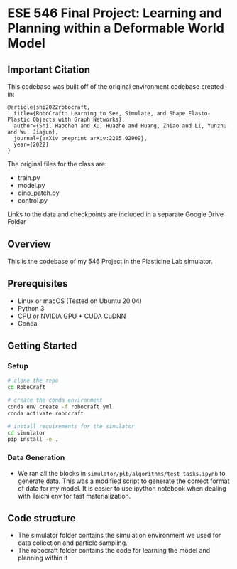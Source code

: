 
# ESE 546 Final Project: Learning and Planning within a Deformable World Model

## Important Citation
This codebase was built off of the original environment codebase created in:
```
@article{shi2022robocraft,
  title={RoboCraft: Learning to See, Simulate, and Shape Elasto-Plastic Objects with Graph Networks},
  author={Shi, Haochen and Xu, Huazhe and Huang, Zhiao and Li, Yunzhu and Wu, Jiajun},
  journal={arXiv preprint arXiv:2205.02909},
  year={2022}
}
```
The original files for the class are:
- train.py 
- model.py
- dino_patch.py
- control.py

Links to the data and checkpoints are included in a separate Google Drive Folder

## Overview

This is the codebase of my 546 Project in the Plasticine Lab simulator.

## Prerequisites
- Linux or macOS (Tested on Ubuntu 20.04)
- Python 3
- CPU or NVIDIA GPU + CUDA CuDNN
- Conda

## Getting Started

### Setup
```bash
# clone the repo
cd RoboCraft

# create the conda environment
conda env create -f robocraft.yml
conda activate robocraft

# install requirements for the simulator
cd simulator
pip install -e .
```

### Data Generation
- We ran all the blocks in `simulator/plb/algorithms/test_tasks.ipynb` to generate data. This was a modified script to generate the correct format of data for my model. It is easier to use ipython notebook when dealing with Taichi env for fast materialization. 


## Code structure
- The simulator folder contains the simulation environment we used for data collection and particle sampling. 
- The robocraft folder contains the code for learning the model and planning within it

